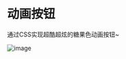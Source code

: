 # 动画按钮
 通过CSS实现超酷超炫的糖果色动画按钮~
 
 ![image](https://user-images.githubusercontent.com/72426886/132308336-122822dd-38f3-463c-b10c-b680654bb712.png)

 
